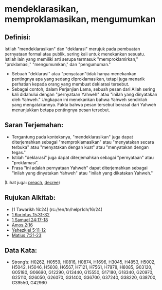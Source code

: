 # mendeklarasikan, memproklamasikan, mengumumkan

## Definisi:

Istilah "mendeklarasikan" dan "deklarasi" merujuk pada pembuatan pernyataan formal atau publik, sering kali untuk menekankan sesuatu. Istilah lain yang memiliki arti serupa termasuk "memproklamirkan," "proklamasi," "mengumumkan," dan "pengumuman."

* Sebuah "deklarasi" atau "penyataan"tidak hanya menekankan pentingnya apa yang sedang diproklamasikan, tetapi juga menarik perhatian kepada orang yang membuat deklarasi tersebut.
* Sebagai contoh, dalam Perjanjian Lama, sebuah pesan dari Allah sering kali didahului dengan "pernyataan Yahweh" atau "inilah yang dinyatakan oleh Yahweh." Ungkapan ini menekankan bahwa Yahweh sendirilah yang mengatakannya. Fakta bahwa pesan tersebut berasal dari Yahweh menunjukkan betapa pentingnya pesan tersebut.

## Saran Terjemahan:

* Tergantung pada konteksnya, "mendeklarasikan" juga dapat diterjemahkan sebagai "memproklamasikan" atau "menyatakan secara terbuka" atau "menyatakan dengan kuat" atau "menyatakan dengan tegas."
* Istilah "deklarasi" juga dapat diterjemahkan sebagai "pernyataan" atau "proklamasi".
* Frasa "ini adalah pernyataan Yahweh" dapat diterjemahkan sebagai "inilah yang dinyatakan Yahweh" atau "inilah yang dikatakan Yahweh."

(Lihat juga: [preach](../other/preach.md), [decree](../other/decree.md))

## Rujukan Alkitab:

* [1 Tawarikh 16:24] (rc://en/tn/help/1ch/16/24)
* [1 Korintus 15:31-32](rc://en/tn/help/1co/15/31)
* [1 Samuel 24:17-18](rc://en/tn/help/1sa/24/17)
* [Amos 2:16](rc://en/tn/help/amo/02/16)
* [Yehezkiel 5:11-12](rc://en/tn/help/ezk/05/11)
* [Matius 7:21-23](rc://en/tn/help/mat/07/21)

## Data Kata:

* Strong’s: H0262, H0559, H0816, H0874, H1696, H3045, H4853, H5002, H5042, H5046, H5608, H6567, H7121, H7561, H7878, H8085, G03120, G05180, G06690, G12290, G13440, G15550, G17180, G18340, G20970, G25110, G26050, G26070, G31400, G36700, G37240, G38220, G38700, G39550, G42960
